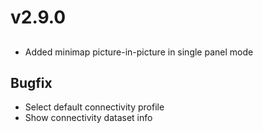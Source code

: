 # v2.9.0

##
- Added minimap picture-in-picture in single panel mode

## Bugfix

- Select default connectivity profile
- Show connectivity dataset info
